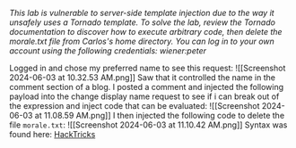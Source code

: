 *This lab is vulnerable to server-side template injection due to the way it unsafely uses a Tornado template. To solve the lab, review the Tornado documentation to discover how to execute arbitrary code, then delete the morale.txt file from Carlos's home directory.
You can log in to your own account using the following credentials: wiener:peter*

Logged in and chose my preferred name to see this request:
![[Screenshot 2024-06-03 at 10.32.53 AM.png]]
Saw that it controlled the name in the comment section of a blog. I posted a comment and injected the following payload into the change display name request to see if i can break out of the expression and inject code that can be evaluated:
![[Screenshot 2024-06-03 at 11.08.59 AM.png]]
I then injected the following code to delete the file `morale.txt`:
![[Screenshot 2024-06-03 at 11.10.42 AM.png]]
Syntax was found here: [HackTricks](https://book.hacktricks.xyz/pentesting-web/ssti-server-side-template-injection#tornado-python)
